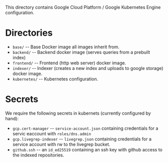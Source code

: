 This directory contains Google Cloud Platform / Google Kubernetes
Engine configuration.

# Directories

- `base/` -- Base Docker image all images inherit from.
- `backend/` -- Backend docker image (serves queries from a prebuilt
  index)
- `frontend/` -- Frontend (http web server) docker image.
- `indexer/` -- Indexer (creates a new index and uploads to google
  storage) docker image.
- `kubernetes/` -- Kubernetes configuration.

# Secrets

We require the following secrets in kubernets (currently configured by
hand):

- `gcp.cert-manager` -- `service-account.json` containing credentials
  for a servic eaccount with `roles/dns.admin`
- `gcp.livegrep-indexer` -- `livegrep.json` containing credentials for
  a service account with rw to the livegrep bucket.
- `github.ssh` -- an `id_ed25519` containing an ssh key with github
  access to the indexed repositories.
